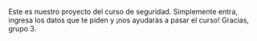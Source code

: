 Este es nuestro proyecto del curso de seguridad.
Simplemente entra, ingresa los datos que te piden y ¡nos ayudarás a pasar el curso!
Gracias, grupo 3.
